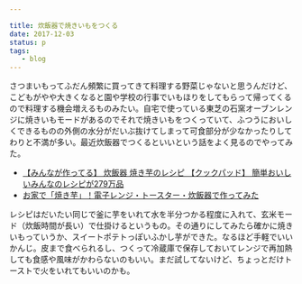 ```yaml
---

title: 炊飯器で焼きいもをつくる
date: 2017-12-03
status: p
tags:
   - blog
---
```


さつまいもってふだん頻繁に買ってきて料理する野菜じゃないと思うんだけど、こどもがやや大きくなると園や学校の行事でいもほりをしてもらって帰ってくるので料理する機会増えるものみたい。自宅で使っている東芝の石窯オーブンレンジに焼きいもモードがあるのでそれで焼きいもをつくっていて、ふつうにおいしくできるものの外側の水分がだいぶ抜けてしまって可食部分が少なかったりしてわりと不満が多い。最近炊飯器でつくるといいという話をよく見るのでやってみた。

- [【みんなが作ってる】 炊飯器 焼き芋のレシピ 【クックパッド】 簡単おいしいみんなのレシピが279万品](https://cookpad.com/search/%E7%82%8A%E9%A3%AF%E5%99%A8%20%E7%84%BC%E3%81%8D%E8%8A%8B)
- [お家で「焼き芋」！電子レンジ・トースター・炊飯器で作ってみた](https://www.tbsradio.jp/204669)

レシピはだいたい同じで釜に芋をいれて水を半分つかる程度に入れて、玄米モード（炊飯時間が長い）で仕掛けるというもの。その通りにしてみたら確かに焼きいもっていうか、スイートポテトっぽいふかし芋ができた。なるほど手軽でいいかんじ。皮まで食べられるし、つくって冷蔵庫で保存しておいてレンジで再加熱しても食感や風味がかわらないのもいい。まだ試してないけど、ちょっとだけトーストで火をいれてもいいのかも。

